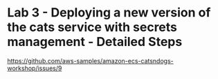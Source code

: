 # Lab 3 - Deploying a new version of the cats service with secrets management - Detailed Steps

https://github.com/aws-samples/amazon-ecs-catsndogs-workshop/issues/9